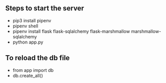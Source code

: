 ## Steps to start the server

- pip3 install pipenv
- pipenv shell
- pipenv install flask flask-sqlalchemy flask-marshmallow marshmallow-sqlalchemy
- python app.py

## To reload the db file
- from app import db
- db.create_all()
